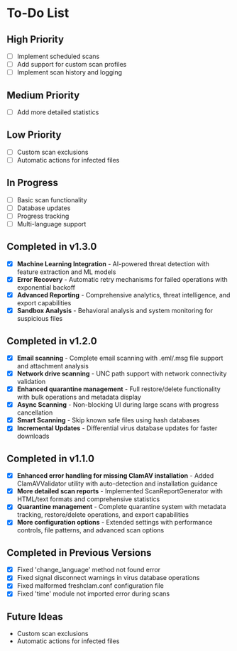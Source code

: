 # To-Do List

## High Priority

- [ ] Implement scheduled scans
- [ ] Add support for custom scan profiles
- [ ] Implement scan history and logging

## Medium Priority

- [ ] Add more detailed statistics

## Low Priority

- [ ] Custom scan exclusions
- [ ] Automatic actions for infected files

## In Progress

- [ ] Basic scan functionality
- [ ] Database updates
- [ ] Progress tracking
- [ ] Multi-language support

## Completed in v1.3.0

- [x] **Machine Learning Integration** - AI-powered threat detection with feature extraction and ML models
- [x] **Error Recovery** - Automatic retry mechanisms for failed operations with exponential backoff
- [x] **Advanced Reporting** - Comprehensive analytics, threat intelligence, and export capabilities
- [x] **Sandbox Analysis** - Behavioral analysis and system monitoring for suspicious files

## Completed in v1.2.0

- [x] **Email scanning** - Complete email scanning with .eml/.msg file support and attachment analysis
- [x] **Network drive scanning** - UNC path support with network connectivity validation
- [x] **Enhanced quarantine management** - Full restore/delete functionality with bulk operations and metadata display
- [x] **Async Scanning** - Non-blocking UI during large scans with progress cancellation
- [x] **Smart Scanning** - Skip known safe files using hash databases
- [x] **Incremental Updates** - Differential virus database updates for faster downloads

## Completed in v1.1.0

- [x] **Enhanced error handling for missing ClamAV installation** - Added ClamAVValidator utility with auto-detection and installation guidance
- [x] **More detailed scan reports** - Implemented ScanReportGenerator with HTML/text formats and comprehensive statistics
- [x] **Quarantine management** - Complete quarantine system with metadata tracking, restore/delete operations, and export capabilities
- [x] **More configuration options** - Extended settings with performance controls, file patterns, and advanced scan options

## Completed in Previous Versions

- [x] Fixed 'change_language' method not found error
- [x] Fixed signal disconnect warnings in virus database operations
- [x] Fixed malformed freshclam.conf configuration file
- [x] Fixed 'time' module not imported error during scans

## Future Ideas

- Custom scan exclusions
- Automatic actions for infected files
